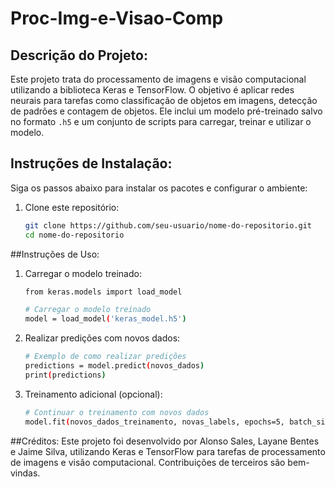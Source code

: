 # Proc-Img-e-Visao-Comp

## Descrição do Projeto:
Este projeto trata do processamento de imagens e visão computacional utilizando a biblioteca Keras e TensorFlow. O objetivo é aplicar redes neurais para tarefas como classificação de objetos em imagens, detecção de padrões e contagem de objetos. Ele inclui um modelo pré-treinado salvo no formato `.h5` e um conjunto de scripts para carregar, treinar e utilizar o modelo.

## Instruções de Instalação:
Siga os passos abaixo para instalar os pacotes e configurar o ambiente:

1. Clone este repositório:
   ```bash
   git clone https://github.com/seu-usuario/nome-do-repositorio.git
   cd nome-do-repositorio
##Instruções de Uso:
1. Carregar o modelo treinado:
   ```bash
   from keras.models import load_model

   # Carregar o modelo treinado
   model = load_model('keras_model.h5')

2. Realizar predições com novos dados:
   ```bash
   # Exemplo de como realizar predições
   predictions = model.predict(novos_dados)
   print(predictions)
3. Treinamento adicional (opcional):
   ```bash
   # Continuar o treinamento com novos dados
   model.fit(novos_dados_treinamento, novas_labels, epochs=5, batch_size=32)

##Créditos:
Este projeto foi desenvolvido por Alonso Sales, Layane Bentes e Jaime Silva, utilizando Keras e TensorFlow para tarefas de processamento de imagens e visão computacional. Contribuições de terceiros são bem-vindas.







